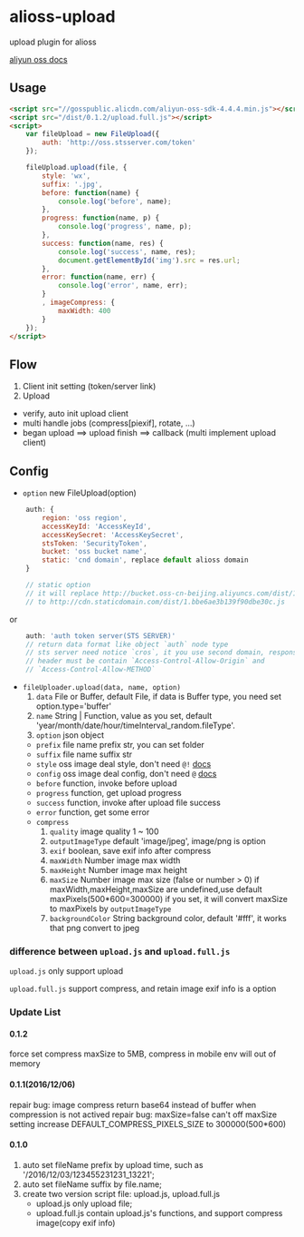 # alioss-upload
upload plugin for alioss

[aliyun oss docs](https://help.aliyun.com/document_detail/32069.html)

## Usage
```html
<script src="//gosspublic.alicdn.com/aliyun-oss-sdk-4.4.4.min.js"></script>
<script src="/dist/0.1.2/upload.full.js"></script>
<script>
    var fileUpload = new FileUpload({
        auth: 'http://oss.stsserver.com/token'
    });

    fileUpload.upload(file, {
        style: 'wx',
        suffix: '.jpg',
        before: function(name) {
            console.log('before', name);
        },
        progress: function(name, p) {
            console.log('progress', name, p);
        },
        success: function(name, res) {
            console.log('success', name, res);
            document.getElementById('img').src = res.url;
        },
        error: function(name, err) {
            console.log('error', name, err);
        }
        , imageCompress: {
            maxWidth: 400
        }
    });
</script>
```

## Flow
1. Client init setting (token/server link)
2. Upload
  * verify, auto init upload client
  * multi handle jobs (compress[piexif], rotate, ...)
  * began upload ==> upload finish ==> callback  (multi implement upload client)

## Config
* `option` new FileUpload(option)
```js
    auth: {
        region: 'oss region',
        accessKeyId: 'AccessKeyId',
        accessKeySecret: 'AccessKeySecret',
        stsToken: 'SecurityToken',
        bucket: 'oss bucket name',
        static: 'cnd domain', replace default alioss domain
    }

    // static option
    // it will replace http://bucket.oss-cn-beijing.aliyuncs.com/dist/1.bbe6ae3b139f90dbe30c.js
    // to http://cdn.staticdomain.com/dist/1.bbe6ae3b139f90dbe30c.js
```    
or
```js
    auth: 'auth token server(STS SERVER)'
    // return data format like object `auth` node type
    // sts server need notice `cros`, it you use second domain, response
    // header must be contain `Access-Control-Allow-Origin` and
    // `Access-Control-Allow-METHOD`
```

* `fileUploader.upload(data, name, option)`
  1. `data` File or Buffer, default File, if data is Buffer type, you need set option.type='buffer'
  2. `name` String | Function, value as you set, default 'year/month/date/hour/timeInterval_random.fileType'.
  3. `option` json object
    * `prefix` file name prefix str, you can set folder
    * `suffix` file name suffix str
    * `style`  oss image deal style, don't need `@!` [docs](https://help.aliyun.com/document_detail/32207.html)
    * `config` oss image deal config, don't need `@` [docs](https://help.aliyun.com/document_detail/32207.html)
    * `before` function, invoke before upload 
    * `progress` function, get upload progress
    * `success` function, invoke after upload file success
    * `error` function, get some error
    * `compress` 
      1. `quality` image quality 1 ~ 100
      2. `outputImageType` default 'image/jpeg', image/png is option
      3. `exif` boolean, save exif info after compress
      4. `maxWidth` Number image max width
      5. `maxHeight` Number image max height
      6. `maxSize` Number image max size  (false or number > 0)
                   if maxWidth,maxHeight,maxSize are undefined,use default maxPixels(500*600=300000)
                   if you set, it will convert maxSize to maxPixels by `outputImageType`
      7. `backgroundColor` String background color, default '#fff', it works that png convert to jpeg

### difference between `upload.js` and `upload.full.js`
 `upload.js` only support upload

 `upload.full.js` support compress, and retain image exif info is a option

### Update List
#### 0.1.2
force set compress maxSize to 5MB, compress in mobile env will out of memory

#### 0.1.1(2016/12/06)
repair bug: image compress return base64 instead of buffer when compression is not actived
repair bug: maxSize=false can't off maxSize setting
increase DEFAULT_COMPRESS_PIXELS_SIZE to 300000(500*600)

#### 0.1.0
1. auto set fileName prefix by upload time, such as '/2016/12/03/123455231231_13221';
2. auto set fileName suffix by file.name;
3. create two version script file: upload.js, upload.full.js
   * upload.js  only upload file;
   * upload.full.js contain upload.js's functions, and support compress image(copy exif info)